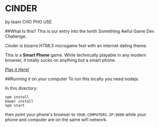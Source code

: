 CINDER
======

by team
CHO
PHO
USE


##What Is this?
This is our entry into the tenth Something Awful Game Dev Challenge.

Cinder is bizarre HTML5 microgame fest with an internet dating theme.

This is a **Smart Phone** game. While technically playable in any modern browser, it totally sucks on anything but a smart phone.

[Play it Here!](http://bordenjardine.github.io/sagdx/)


##Running it on your computer
To run this locally you need nodejs.

In this directory:
```
npm install
bower install
npm start
```

then point your phone's browser to `YOUR.COMPUTERS.IP:9000` while your phone and computer are on the same wifi network.
